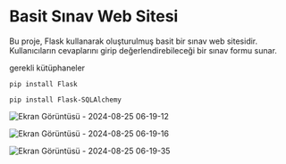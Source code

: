 # Basit Sınav Web Sitesi

Bu proje, Flask kullanarak oluşturulmuş basit bir sınav web sitesidir. Kullanıcıların cevaplarını girip değerlendirebileceği bir sınav formu sunar. 

gerekli kütüphaneler

```
pip install Flask

pip install Flask-SQLAlchemy
```

![Ekran Görüntüsü - 2024-08-25 06-19-12](https://github.com/user-attachments/assets/f5df18f0-9398-4b05-89c1-73e8b4c7f7cb)

![Ekran Görüntüsü - 2024-08-25 06-19-16](https://github.com/user-attachments/assets/d7bd3d75-f678-42b2-af7f-c6d181cb63fa)

![Ekran Görüntüsü - 2024-08-25 06-19-35](https://github.com/user-attachments/assets/1571f84b-cecc-4022-9102-9af5da3be6bf)
